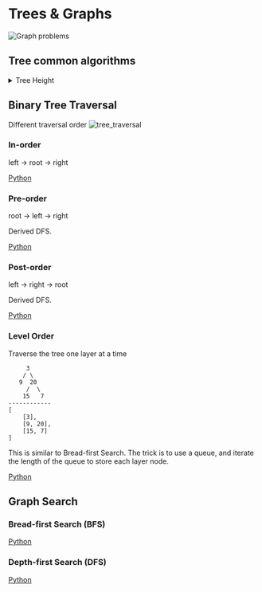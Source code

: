 # Trees & Graphs

![Graph problems](./../assets/graph_problems.png)

## Tree common algorithms

<!-- markdownlint-disable MD033 -->
<details><summary>Tree Height</summary>
<p>

* [104. Maximum Depth of Binary Tree](https://leetcode.com/problems/maximum-depth-of-binary-tree/)
* [110. Balanced Binary Tree](https://leetcode.com/problems/balanced-binary-tree/)
* [543. Diameter of Binary Tree](https://leetcode.com/problems/diameter-of-binary-tree/)

</p>
</details>

## Binary Tree Traversal

Different traversal order
![tree_traversal](https://leetcode.com/problems/validate-binary-search-tree/Figures/145_transverse.png)

### In-order

left -> root -> right

[Python](./../../algorithms/python/BinaryTreeInorderTraversal/BinaryTreeInorderTraversal.py)

### Pre-order

root -> left -> right

Derived DFS.

[Python](./../../algorithms/python/BinaryTreePreorderTraversal/BinaryTreePreorderTraversal.py)

### Post-order

left -> right -> root

Derived DFS.

[Python](./../../algorithms/python/BinaryTreePostorderTraversal/BinaryTreePostorderTraversal.py)

### Level Order

Traverse the tree one layer at a time

```
     3
    / \
   9  20
     /  \
    15   7
------------
[
    [3],
    [9, 20],
    [15, 7]
]
```

This is similar to Bread-first Search. The trick is to use a queue, and iterate the length of the queue to store each layer node.

[Python](./../../algorithms/python/BinaryTreeLevelOrderTraversal/BinaryTreeLevelOrderTraversal.py)

## Graph Search

### Bread-first Search (BFS)

[Python](./BFS.py)

### Depth-first Search (DFS)

[Python](./DFS.py)
